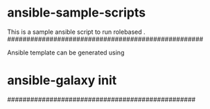 # ansible-sample-scripts

This is a sample ansible script to run rolebased .
###################################################

Ansible template can be generated using 

# ansible-galaxy init <sample-name>

################################################# 
